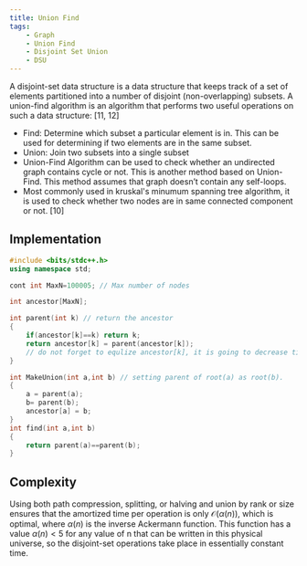 ```yaml
---
title: Union Find
tags:
    - Graph
    - Union Find
    - Disjoint Set Union
    - DSU
---
```


A disjoint-set data structure is a data structure that keeps track of a set of elements partitioned into a number of disjoint (non-overlapping) subsets. A union-find algorithm is an algorithm that performs two useful operations on such a data structure: [11, 12]

- Find: Determine which subset a particular element is in. This can be used for determining if two elements are in the same subset.
- Union: Join two subsets into a single subset
- Union-Find Algorithm can be used to check whether an undirected graph contains cycle or not. This is another method based on Union-Find. This method assumes that graph doesn’t contain any self-loops. 
- Most commonly used in kruskal's minumum spanning tree algorithm, it is used to check whether two nodes are in same connected component or not. [10]

## Implementation

```cpp
#include <bits/stdc++.h>
using namespace std;

cont int MaxN=100005; // Max number of nodes

int ancestor[MaxN];

int parent(int k) // return the ancestor
{
    if(ancestor[k]==k) return k;
    return ancestor[k] = parent(ancestor[k]); 
    // do not forget to equlize ancestor[k], it is going to decrease time complexity for the next operations
}

int MakeUnion(int a,int b) // setting parent of root(a) as root(b).
{
    a = parent(a);
    b= parent(b);
    ancestor[a] = b;
}
int find(int a,int b)
{
    return parent(a)==parent(b);
}
```

## Complexity

Using both path compression, splitting, or halving and union by rank or size ensures that the amortized time per operation is only $\mathcal{O}(\alpha (n))$, which is optimal, where $\alpha (n)$ is the inverse Ackermann function. This function has a value $\alpha (n)<5$ for any value of n that can be written in this physical universe, so the disjoint-set operations take place in essentially constant time.
